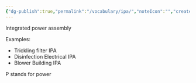 ```yaml
---
{"dg-publish":true,"permalink":"/vocabulary/ipa/","noteIcon":"","created":"2025-05-20T09:18:17.474-05:00"}
---
```


Integrated power assembly

Examples:
- Trickling filter IPA
- Disinfection Electrical IPA
- Blower Building IPA

P stands for power